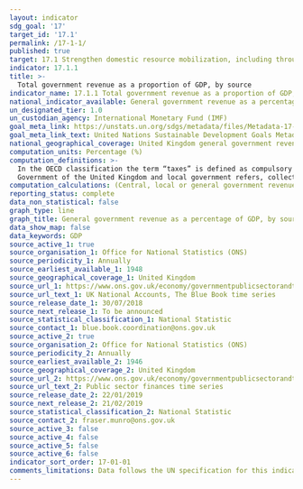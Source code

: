 ```yaml
---
layout: indicator
sdg_goal: '17'
target_id: '17.1'
permalink: /17-1-1/
published: true
target: 17.1 Strengthen domestic resource mobilization, including through international support to developing countries, to improve domestic capacity for tax and other revenue collection
indicator: 17.1.1
title: >-
  Total government revenue as a proportion of GDP, by source
indicator_name: 17.1.1 Total government revenue as a proportion of GDP, by source
national_indicator_available: General government revenue as a percentage of GDP, by source
un_designated_tier: 1.0
un_custodian_agency: International Monetary Fund (IMF)
goal_meta_link: https://unstats.un.org/sdgs/metadata/files/Metadata-17-01-01.pdf
goal_meta_link_text: United Nations Sustainable Development Goals Metadata (PDF 469 KB)
national_geographical_coverage: United Kingdom general government revenue
computation_units: Percentage (%)
computation_definitions: >-
  In the OECD classification the term “taxes” is defined as compulsory unrequited payments to general government. The definition of government follows that of the 2008 System of National Accounts (SNA). As disaggregations of general government, central government here refers to the
  Government of the United Kingdom and local government refers, collectively, to the administration of counties or districts, with representatives elected by those who live there.
computation_calculations: (Central, local or general government revenue / GDP) * 100
reporting_status: complete
data_non_statistical: false
graph_type: line
graph_title: General government revenue as a percentage of GDP, by source
data_show_map: false
data_keywords: GDP
source_active_1: true
source_organisation_1: Office for National Statistics (ONS)
source_periodicity_1: Annually
source_earliest_available_1: 1948
source_geographical_coverage_1: United Kingdom
source_url_1: https://www.ons.gov.uk/economy/governmentpublicsectorandtaxes/publicsectorfinance/datasets/publicsectorfinancesappendixatables110
source_url_text_1: UK National Accounts, The Blue Book time series 
source_release_date_1: 30/07/2018
source_next_release_1: To be announced
source_statistical_classification_1: National Statistic
source_contact_1: blue.book.coordination@ons.gov.uk  
source_active_2: true
source_organisation_2: Office for National Statistics (ONS)
source_periodicity_2: Annually
source_earliest_available_2: 1946
source_geographical_coverage_2: United Kingdom
source_url_2: https://www.ons.gov.uk/economy/governmentpublicsectorandtaxes/publicsectorfinance/datasets/publicsectorfinances
source_url_text_2: Public sector finances time series
source_release_date_2: 22/01/2019
source_next_release_2: 21/02/2019
source_statistical_classification_2: National Statistic
source_contact_2: fraser.munro@ons.gov.uk
source_active_3: false
source_active_4: false
source_active_5: false
source_active_6: false
indicator_sort_order: 17-01-01
comments_limitations: Data follows the UN specification for this indicator. This indicator has been identified in collaboration with topic experts.
---
```

